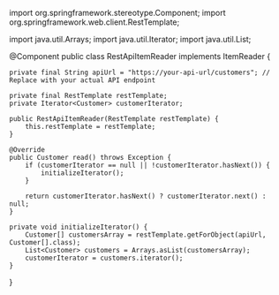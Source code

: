 import org.springframework.stereotype.Component;
import org.springframework.web.client.RestTemplate;

import java.util.Arrays;
import java.util.Iterator;
import java.util.List;

@Component
public class RestApiItemReader implements ItemReader<Customer> {

    private final String apiUrl = "https://your-api-url/customers"; // Replace with your actual API endpoint

    private final RestTemplate restTemplate;
    private Iterator<Customer> customerIterator;

    public RestApiItemReader(RestTemplate restTemplate) {
        this.restTemplate = restTemplate;
    }

    @Override
    public Customer read() throws Exception {
        if (customerIterator == null || !customerIterator.hasNext()) {
            initializeIterator();
        }

        return customerIterator.hasNext() ? customerIterator.next() : null;
    }

    private void initializeIterator() {
        Customer[] customersArray = restTemplate.getForObject(apiUrl, Customer[].class);
        List<Customer> customers = Arrays.asList(customersArray);
        customerIterator = customers.iterator();
    }
}
